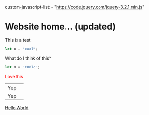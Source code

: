 custom-javascript-list:
    - "https://code.jquery.com/jquery-3.2.1.min.js"

# Website home... (updated)

This is a test

```typescript
let x = "cool";
```

What do I think of this? 

```javascript
let x = "cool2";
```

<div class="cool1" id="cool2" style="color:red;">
  Love this
</div>

<table>
  <tr><td>Yep<td></tr>
  <tr><td>Yep<td></tr>
</table>

[Hello World](pages/2018/001-hello-world)
